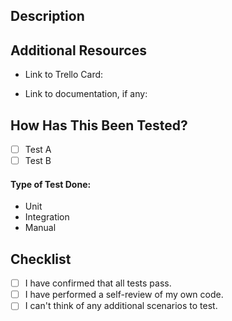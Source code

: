 ## Description
<!-- Please include a summary of the change, motivation, and context. Screenshots are encouraged. -->


## Additional Resources
- Link to Trello Card: <!-- https://trello.com/b/MrfSF5yE/core-platform -->

- Link to documentation, if any:


## How Has This Been Tested?

<!-- Please describe the tests that you ran to verify your changes. Provide instructions so we can reproduce. Please also list any relevant details for your test configuration -->

- [ ] Test A
- [ ] Test B

#### Type of Test Done: <!-- Delete the ones that do not apply -->
- Unit
- Integration
- Manual

## Checklist
- [ ] I have confirmed that all tests pass.
- [ ] I have performed a self-review of my own code.
- [ ] I can't think of any additional scenarios to test.
